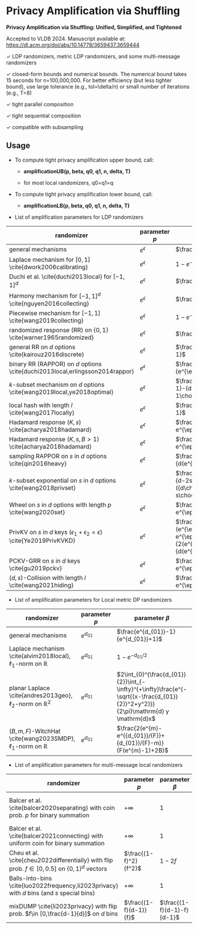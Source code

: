# Privacy Amplification via Shuffling

**Privacy Amplification via Shuffling: Unified, Simplified, and Tightened**

Accepted to VLDB 2024. Manuscript available at: <https://dl.acm.org/doi/abs/10.14778/3659437.3659444>

&check; LDP randomizers, metric LDP randomizers, and some multi-message randomizers

&check; closed-form bounds and numerical bounds. The numerical bound takes 15 seconds for n=100,000,000. For better efficiency (but less tighter bound), use large tolerance (e.g., tol=\delta/n) or small number of iterations (e.g., T=8) 

&check; tight parallel composition

&check; tight sequential composition

&check; compatible with subsampling

## Usage

- To compute tight privacy amplification upper bound, call:

    - **amplificationUB(p, beta, q0, q1, n, delta, T)**

    - for most local randomizers, q0=q1=q


- To compute tight privacy amplification lower bound, call:

    - **amplificationLB(p, beta, q0, q1, n, delta, T)**
    
    
    
   
- List of amplification parameters for LDP randomizers



| **randomizer**                                                           | **parameter $p$** | **parameter $\beta$**                                                                                                                                  | **parameter $q$** |
|------------------------------------------------------------------------------------|-----------------------------|------------------------------------------------------------------------------------------------------------------------------------------------------------------|-----------------------------|
| general mechanisms                                                                 | $e^{\epsilon}$              | $\frac{e^{\epsilon}-1}{e^{\epsilon}+1}$                                                                                                                          | $e^{\epsilon}$              |
| Laplace mechanism for $[0,1]$ \cite{dwork2006calibrating}                          | $e^{\epsilon}$              | $1-e^{-\epsilon/2}$                                                                                                                                              | $e^{\epsilon}$              |
| Duchi et al. \cite{duchi2013local}  for $[-1,1]^d$                        | $e^{\epsilon}$              | $\frac{e^{\epsilon}-1}{e^{\epsilon}+1}$                                                                                                                          | $e^{\epsilon}$              |
| Harmony mechanism for $[-1,1]^d$ \cite{nguyen2016collecting}                       | $e^{\epsilon}$              | $\frac{e^{\epsilon}-1}{e^{\epsilon}+1}$                                                                                                                          | $e^{\epsilon}$              |
| Piecewise mechanism for $[-1,1]$ \cite{wang2019collecting}                         | $e^{\epsilon}$              | $1-e^{-\epsilon/2}$                                                                                                                                              | $e^{\epsilon}$              |
| randomized response (RR) on $\{0,1\}$ \cite{warner1965randomized}                  | $e^{\epsilon}$              | $\frac{e^{\epsilon}-1}{e^{\epsilon}+1}$                                                                                                                          | $e^{\epsilon}$              |
| general RR on $d$ options \cite{kairouz2016discrete}                               | $e^{\epsilon}$              | $\frac{e^{\epsilon}-1}{e^{\epsilon}+d-1}$                                                                                                                        | $e^{\epsilon}$              |
| binary RR (RAPPOR) on $d$ options \cite{duchi2013local,erlingsson2014rappor}       | $e^{\epsilon}$              | $\frac{e^{\epsilon/2}-1}{e^{\epsilon/2}+1}$                                                                                                                      | $e^{\epsilon}$              |
| $k$-subset mechanism on $d$ options \cite{wang2019local,ye2018optimal}             | $e^{\epsilon}$              | $\frac{(e^{\epsilon}-1)({d-1\choose k-1}-{d-2\choose k-2})}{e^{\epsilon}{d-1\choose k-1}+{d-1\choose k}}$                                                        | $e^{\epsilon}$              |
| local hash with length $l$ \cite{wang2017locally}                                  | $e^{\epsilon}$              | $\frac{e^{\epsilon}-1}{e^{\epsilon}+l-1}$                                                                                                                        | $e^{\epsilon}$              |
| Hadamard response $(K,s)$ \cite{acharya2018hadamard}                               | $e^{\epsilon}$              | $\frac{s(e^{\epsilon}-1)/2}{s e^{\epsilon}+K-s}$                                                                                                                 | $e^{\epsilon}$              |
| Hadamard response $(K,s,B>1)$ \cite{acharya2018hadamard}                           | $e^{\epsilon}$              | $\frac{s(e^{\epsilon}-1)}{s e^{\epsilon}+K-s}$                                                                                                                   | $e^{\epsilon}$              |
| sampling RAPPOR on $s$ in $d$ options \cite{qin2016heavy}                          | $e^{\epsilon}$              | $\frac{s(e^{\epsilon/2}-1)}{d(e^{\epsilon/2}+1)}$                                                                                                                | $e^{\epsilon}$              |
| $k$-subset exponential on $s$ in $d$ options \cite{wang2018privset}                | $e^{\epsilon}$              | $\frac{(e^{\epsilon}-1)({d-s\choose k}-{d-2s\choose k})}{e^{\epsilon}({d\choose k}-{d-s\choose k})+{d-s\choose k}}$                                              | $e^{\epsilon}$              |
| Wheel on $s$ in $d$ options with length $p$ \cite{wang2020set} | $e^{\epsilon}$    | $\frac{s p(e^{\epsilon}-1)}{ s p e^{\epsilon}+(1-s p)}$ | $e^{\epsilon}$ |
| PrivKV on $s$ in $d$ keys ($\epsilon_1+\epsilon_2=\epsilon$) \cite{Ye2019PrivKVKD} | $e^{\epsilon}$              | $\frac{2s\max\{\frac{e^{\epsilon_1}(e^{\epsilon_2}-1)}{e^{\epsilon_2}+1}, e^{\epsilon_1}-1+\frac{e^{\epsilon_2}-1}{2(e^{\epsilon_2}+1)}\}}{d(e^{\epsilon_1}+1)}$ | $e^{\epsilon}$              |
| PCKV-GRR on $s$ in $d$ keys \cite{gu2019pckv}                                      | $e^{\epsilon}$              | $\frac{s(e^{\epsilon}-1)}{s e^{\epsilon}+2d-s}$                                                                                                                  | $e^{\epsilon}$              |
| $(d,s)$-Collision with length $l$ \cite{wang2021hiding}                            | $e^{\epsilon}$              | $\frac{\min\{s,l-s\}(e^{\epsilon}-1)}{s e^{\epsilon}+l-s}$                                                                                                       | $e^{\epsilon}$              |


- List of amplification parameters for Local metric DP randomizers

| **randomizer**                                               | **parameter $p$** | **parameter $\beta$**                                                                                                   | **parameter $q$** |
|------------------------------------------------------------------------|-----------------------------|-----------------------------------------------------------------------------------------------------------------------------------|-----------------------------|
| general mechanisms                                                     | $e^{d_{01}}$                | $\frac{e^{d_{01}}-1}{e^{d_{01}}+1}$                                                                                               | $e^{d_{max}}$               |
| Laplace mechanism \cite{alvim2018local}, $\ell_1$-norm on $\mathbb{R}$ | $e^{d_{01}}$                | $1-e^{-d_{01}/2}$                                                                                                                 | $e^{d_{max}}$               |
| planar Laplace \cite{andres2013geo}, $\ell_2$-norm on $\mathbb{R}^2$   | $e^{d_{01}}$                | $2\int_{0}^{\frac{d_{01}}{2}}\int_{-\infty}^{+\infty}\frac{e^{-\sqrt{(x-\frac{d_{01}}{2})^2+y^2}}}{2\pi}\mathrm{d} y \mathrm{d}x$ | $e^{d_{max}}$               |
| $(B,m,F)$-WitchHat \cite{wang2023SMDP}, $\ell_1$-norm on $\mathbb{R}$  | $e^{d_{01}}$                | $\frac{2(e^{m}-e^{{d_{01}}/{F}}+{d_{01}}/{F}-m)}{F(e^{m}-1)+2B}$                                                                  | $e^{d_{max}}$               |



- List of amplification parameters for multi-message local randomizers

| **randomizer**                                                                                 | **parameter $p$** | **parameter $\beta$** | **parameter $q$** |
|----------------------------------------------------------------------------------------------------------|-----------------------------|---------------------------------|-----------------------------|
| Balcer et al. \cite{balcer2020separating} with coin prob. $p$ for binary summation             | $+\infty$          | $1$  |  $\max\{\frac{1}{p},\frac{1}{1-p}\}$ |
| Balcer et al. \cite{balcer2021connecting} with uniform coin for binary summation               | $+\infty$          | $1$  |  $2$ |
| Cheu et al. \cite{cheu2022differentially} with flip prob. $f\in [0,0.5]$ on $\{0,1\}^d$ vectors | $\frac{(1-f)^2}{f^2}$       | $1-2f$                          | $\frac{1-f}{f}$             |
| Balls-into-bins \cite{luo2022frequency,li2023privacy} with $d$ bins (and $s$ special bins)                             | $+\infty$                   | $1$                             | $\frac{d}{s}$               |
| mixDUMP \cite{li2023privacy} with flip prob. $f\in [0,\frac{d-1}{d}]$ on $d$ bins                         | $\frac{(1-f)(d-1)}{f}$      | $\frac{(1-f)(d-1)-f}{d-1}$ | $(1-f)d$ |



